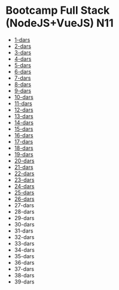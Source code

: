 # Bootcamp Full Stack (NodeJS+VueJS) N11

- [ 1-dars](https://github.com/xam1dullo/n11-nodejs/tree/1-dars)
- [ 2-dars](https://github.com/xam1dullo/n11-nodejs/tree/2-dars)
- [ 3-dars](https://github.com/xam1dullo/n11-nodejs/tree/3-dars)
- [ 4-dars](https://github.com/xam1dullo/n11-nodejs/tree/4-dars)
- [ 5-dars](https://github.com/xam1dullo/n11-nodejs/tree/5-dars)
- [ 6-dars](https://github.com/xam1dullo/n11-nodejs/tree/6-dars)
- [ 7-dars](https://github.com/xam1dullo/n11-nodejs/tree/7-dars)
- [ 8-dars](https://github.com/xam1dullo/n11-nodejs/tree/8-dars)
- [ 9-dars](https://github.com/xam1dullo/n11-nodejs/tree/9-dars)
- [10-dars](https://github.com/xam1dullo/n11-nodejs/tree/10-dars)
- [11-dars](https://github.com/xam1dullo/n11-nodejs/tree/11-dars)
- [12-dars](https://github.com/xam1dullo/n11-nodejs/tree/12-dars)
- [13-dars](https://github.com/xam1dullo/n11-nodejs/tree/13-dars)
- [14-dars](https://github.com/xam1dullo/n11-nodejs/tree/14-dars)
- [15-dars](https://github.com/xam1dullo/n11-nodejs/tree/15-dars)
- [16-dars](https://github.com/xam1dullo/n11-nodejs/tree/16-dars)
- [17-dars](https://github.com/xam1dullo/n11-nodejs/tree/17-dars)
- [18-dars](https://github.com/xam1dullo/n11-nodejs/tree/18-dars)
- [19-dars](https://github.com/xam1dullo/n11-nodejs/tree/19-dars)
- [20-dars](https://github.com/xam1dullo/n11-nodejs/tree/20-dars)
- [21-dars](https://github.com/xam1dullo/n11-nodejs/tree/21-dars)
- [22-dars](https://github.com/xam1dullo/n11-nodejs/tree/22-dars)
- [23-dars](https://github.com/xam1dullo/n11-nodejs/tree/23-dars)
- [24-dars](https://github.com/xam1dullo/n11-nodejs/tree/25-dars)
- [25-dars](https://github.com/xam1dullo/n11-nodejs/tree/25-dars)
- [26-dars](https://github.com/xam1dullo/n11-nodejs/tree/26-dars)
- 27-dars
- 28-dars
- 29-dars
- 30-dars
- 31-dars
- 32-dars
- 33-dars
- 34-dars
- 35-dars
- 36-dars
- 37-dars
- 38-dars
- 39-dars
